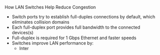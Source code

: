 How LAN Switches Help Reduce Congestion
- Switch ports try to establish full-duples connections by default, which eliminates collision domains
- Each full-duplex port provides full bandwidth to the connected devices(s)
- Full-duplex is required for 1 Gbps Ethernet and faster speeds
- Switches improve LAN performance by:
	- Inter